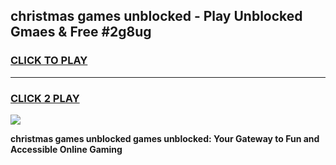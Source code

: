 
## christmas games unblocked - Play Unblocked Gmaes & Free #2g8ug
<h3>
<a href="https://news.freeplayer.one?title=christmas_games_unblocked&ref=26F">CLICK TO PLAY</a></h3>
<hr>

<h3>
<a href="https://news.freeplayer.one?title=christmas_games_unblocked&ref=26F">CLICK 2 PLAY</a>
  
</h3>

<a href="https://news.freeplayer.one?title=christmas_games_unblocked&ref=26F/"><img src="https://clearcache.store/games.png"></a>


**christmas games unblocked games unblocked: Your Gateway to Fun and Accessible Online Gaming**
